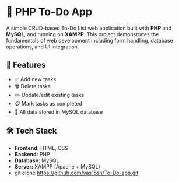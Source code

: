 # 📝 PHP To-Do App

A simple CRUD-based To-Do List web application built with **PHP** and **MySQL**, and running on **XAMPP**. This project demonstrates the fundamentals of web development including form handling, database operations, and UI integration.

## 🚀 Features

- ✅ Add new tasks  
- 🗑️ Delete tasks  
- ✏️ Update/edit existing tasks  
- 📋 Mark tasks as completed  
- 📂 All data stored in MySQL database

## 🛠️ Tech Stack

- **Frontend:** HTML, CSS
- **Backend:** PHP
- **Database:** MySQL
- **Server:** XAMPP (Apache + MySQL)
- 
   git clone https://github.com/yas15sh/To-Do-app.git
